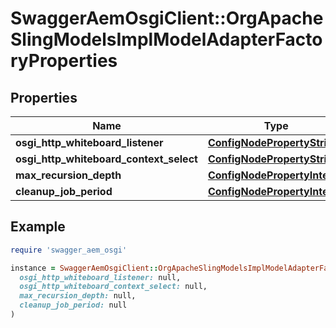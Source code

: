 # SwaggerAemOsgiClient::OrgApacheSlingModelsImplModelAdapterFactoryProperties

## Properties

| Name | Type | Description | Notes |
| ---- | ---- | ----------- | ----- |
| **osgi_http_whiteboard_listener** | [**ConfigNodePropertyString**](ConfigNodePropertyString.md) |  | [optional] |
| **osgi_http_whiteboard_context_select** | [**ConfigNodePropertyString**](ConfigNodePropertyString.md) |  | [optional] |
| **max_recursion_depth** | [**ConfigNodePropertyInteger**](ConfigNodePropertyInteger.md) |  | [optional] |
| **cleanup_job_period** | [**ConfigNodePropertyInteger**](ConfigNodePropertyInteger.md) |  | [optional] |

## Example

```ruby
require 'swagger_aem_osgi'

instance = SwaggerAemOsgiClient::OrgApacheSlingModelsImplModelAdapterFactoryProperties.new(
  osgi_http_whiteboard_listener: null,
  osgi_http_whiteboard_context_select: null,
  max_recursion_depth: null,
  cleanup_job_period: null
)
```


